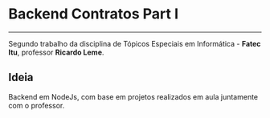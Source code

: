 # Backend Contratos Part I
---  
  Segundo trabalho da disciplina de Tópicos Especiais em Informática - **Fatec Itu**, professor **Ricardo Leme**.
  
## Ideia
  Backend em NodeJs, com base em projetos realizados em aula juntamente com o professor.



